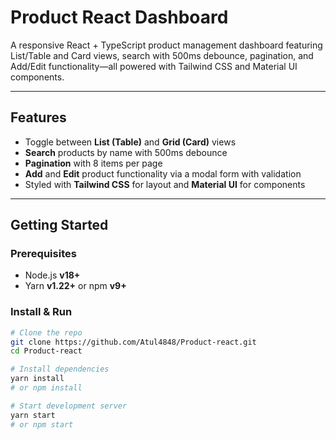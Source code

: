 # Product React Dashboard

A responsive React + TypeScript product management dashboard featuring List/Table and Card views, search with 500ms debounce, pagination, and Add/Edit functionality—all powered with Tailwind CSS and Material UI components.

---

##  Features

- Toggle between **List (Table)** and **Grid (Card)** views  
- **Search** products by name with 500ms debounce  
- **Pagination** with 8 items per page  
- **Add** and **Edit** product functionality via a modal form with validation  
- Styled with **Tailwind CSS** for layout and **Material UI** for components  

---

##  Getting Started

### Prerequisites

- Node.js **v18+**
- Yarn **v1.22+** or npm **v9+**

### Install & Run

```bash
# Clone the repo
git clone https://github.com/Atul4848/Product-react.git
cd Product-react

# Install dependencies
yarn install
# or npm install

# Start development server
yarn start
# or npm start
